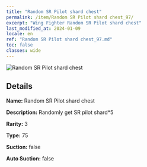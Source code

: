 ```yaml
---
title: "Random SR Pilot shard chest"
permalink: /item/Random SR Pilot shard chest_97/
excerpt: "Wing Fighter Random SR Pilot shard chest"
last_modified_at: 2024-01-09
locale: en
ref: "Random SR Pilot shard chest_97.md"
toc: false
classes: wide
---
```



 ![Random SR Pilot shard chest](/images/item/Random_SR_Pilot_shard_chest_p.png)



## Details

 **Name:** Random SR Pilot shard chest 

 **Description:** Randomly get SR pilot shard*5

 **Rarity:** 3 

 **Type:** 75 

 **Suction:** false 

 **Auto Suction:** false 


